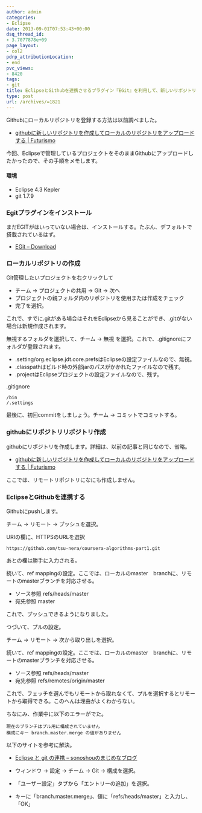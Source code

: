 ```yaml
---
author: admin
categories:
- Eclipse
date: 2013-09-01T07:53:43+00:00
dsq_thread_id:
- 3.7077878e+09
page_layout:
- col2
pdrp_attributionLocation:
- end
pvc_views:
- 8420
tags:
- git
title: EclipseとGithubを連携させるプラグイン『EGit』を利用して、新しいリボジトリを作成する手順メモ
type: post
url: /archives/=1821
---
```


<!--:ja-->

Githubにローカルリポジトリを登録する方法は以前調べました。

  * [githubに新しいリポジトリを作成してローカルのリポジトリをアップロードする | Futurismo][1]

今回、Eclipseで管理しているプロジェクトをそのままGithubにアップロードしたかったので、その手順をメモします。

#### 環境

  * Eclipse 4.3 Kepler
  * git 1.7.9

### Egitプラグインをインストール

まだEGITがはいっていない場合は、インストールする。たぶん、デフォルトで搭載されているはず。

  * [EGit &#8211; Download][2]

### ローカルリポジトリの作成

Git管理したいプロジェクトを右クリックして

  * チーム -> プロジェクトの共用 -> Git -> 次へ
  * プロジェクトの親フォルダ内のリポジトリを使用または作成をチェック
  * 完了を選択。

これで、すでに.gitがある場合はそれをEclipseから見ることができ、.gitがない場合は新規作成されます。

無視するフォルダを選択して、チーム -> 無視 を選択。これで、.gitignoreにフォルダが登録されます。

  * .setting/org.eclipse.jdt.core.prefsはEclipseの設定ファイルなので、無視。
  * .classpathはビルド時の外部jarのパスがかかれたファイルなので残す。
  * .projectはEclipseプロジェクトの設定ファイルなので、残す。

.gitignore

    /bin
    /.settings
    

最後に、初回commitをしましょう。チーム -> コミットでコミットする。

### githubにリポジトリリポジトリ作成

githubにリポジトリを作成します。詳細は、以前の記事と同じなので、省略。

  * [githubに新しいリポジトリを作成してローカルのリポジトリをアップロードする | Futurismo][1]

ここでは、リモートリポジトリになにも作成しません。

### EclipseとGithubを連携する

Githubにpushします。

チーム -> リモート -> プッシュを選択。

URIの欄に、HTTPSのURLを選択

    https://github.com/tsu-nera/coursera-algorithms-part1.git
    

あとの欄は勝手に入力される。

続いて、ref mappingの設定。ここでは、ローカルのmaster　branchに、リモートのmasterブランチを対応させる。

  * ソース参照 refs/heads/master
  * 宛先参照 master

これで、プッシュできるようになりました。

つづいて、プルの設定。

チーム -> リモート -> 次から取り出しを選択。

続いて、ref mappingの設定。ここでは、ローカルのmaster　branchに、リモートのmasterブランチを対応させる。

  * ソース参照 refs/heads/master
  * 宛先参照 refs/remotes/origin/master

これで、フェッチを選んでもリモートから取れなくて、プルを選択するとリモートから取得できる。このへんは理由がよくわからない。

ちなにみ、作業中に以下のエラーがでた。

    現在のブランチはプル用に構成されていません
    構成にキー branch.master.merge の値がありません
    

以下のサイトを参考に解決。

  * <a href="http://sonoshou.hatenablog.jp/entry/20121111/1352655599" target="_blank">Eclipse と git の連携 &#8211; sonoshouのまじめなブログ</a>

  * ウィンドウ -> 設定 -> チーム -> Git -> 構成を選択。

  * 「ユーザー設定」タブから「エントリーの追加」を選択。
  * キーに「branch.master.merge」、値に「refs/heads/master」と入力し、「OK」

<!--:-->

 [1]: https://futurismo.biz/archives/1280
 [2]: http://www.eclipse.org/egit/download/